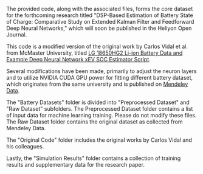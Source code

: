 The provided code, along with the associated files, forms the core dataset for the forthcoming research titled "DSP-Based Estimation of Battery State of Charge: Comparative Study on Extended Kalman Filter and Feedforward Deep Neural Networks," which will soon be published in the Heliyon Open Journal.

This code is a modified version of the original work by Carlos Vidal et al. from McMaster University, titled [LG 18650HG2 Li-ion Battery Data and Example Deep Neural Network xEV SOC Estimator Script](https://doi.org/10.17632/cp3473x7xv.3).

Several modifications have been made, primarily to adjust the neuron layers and to utilize NVIDIA CUDA GPU power for fitting different battery dataset, which originates from the same university and is published on [Mendeley Data](https://data.mendeley.com/datasets/9xyvy2njj3/1).

The "Battery Datasets" folder is divided into "Preprocessed Dataset" and "Raw Dataset" subfolders. The Preprocessed Dataset folder contains a list of input data for machine learning training. Please do not modify these files. The Raw Dataset folder contains the original dataset as collected from Mendeley Data.

The "Original Code" folder includes the original works by Carlos Vidal and his colleagues.

Lastly, the "Simulation Results" folder contains a collection of training results and supplementary data for the research paper.
